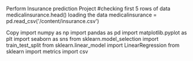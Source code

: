 
Perform Insurance prediction Project
#checking first 5 rows of data medicalinsurance.head()
loading the data medicalinsurance = pd.read_csv('/content/insurance.csv')

Copy
import numpy as np
 import pandas as pd 
import matplotlib.pyplot as plt
 import seaborn as sns from sklearn.model_selection 
import train_test_split from sklearn.linear_model
 import LinearRegression from sklearn import metrics
 import csv

